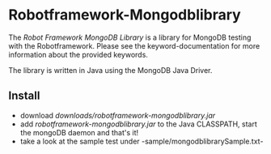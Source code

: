 Robotframework-Mongodblibrary
=============================

The _Robot Framework MongoDB Library_ is a library for MongoDB testing with the Robotframework. 
Please see the keyword-documentation for more information about the provided keywords.

The library is written in Java using the MongoDB Java Driver.

Install
-------
- download _downloads/robotframework-mongodblibrary.jar_
- add *robotframework-mongodblibrary.jar* to the Java CLASSPATH, start the mongoDB daemon and that's it!
- take a look at the sample test under -sample/mongodblibrarySample.txt-